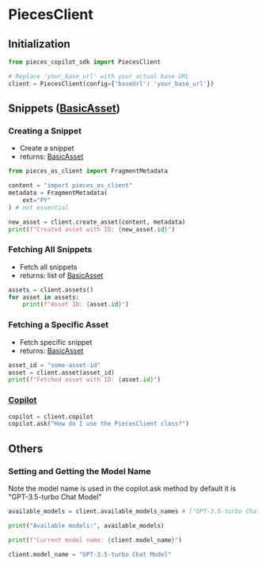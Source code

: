 # PiecesClient
## Initialization
```python
from pieces_copilot_sdk import PiecesClient

# Replace 'your_base_url' with your actual base URL
client = PiecesClient(config={'baseUrl': 'your_base_url'})
```

## Snippets ([BasicAsset](./basic_asset.md))
### Creating a Snippet
- Create a snippet 
- returns: [BasicAsset](./basic_asset.md)

```python
from pieces_os_client import FragmentMetadata

content = "import pieces_os_client"
metadata = FragmentMetadata(
    ext="PY"
) # not essential

new_asset = client.create_asset(content, metadata)
print(f"Created asset with ID: {new_asset.id}")
```

### Fetching All Snippets
- Fetch all snippets
- returns: list of [BasicAsset](./basic_asset.md)

```python
assets = client.assets()
for asset in assets:
    print(f"Asset ID: {asset.id}")
```

### Fetching a Specific Asset
- Fetch specific snippet
- returns: [BasicAsset](./basic_asset.md)

```python
asset_id = "some-asset-id"
asset = client.asset(asset_id)
print(f"Fetched asset with ID: {asset.id}")
```

### [Copilot](./copilot.md)

```python
copilot = client.copilot
copilot.ask("How do I use the PiecesClient class?")
```

## Others
### Setting and Getting the Model Name
Note the model name is used in the copilot.ask method by default it is "GPT-3.5-turbo Chat Model"

```python
available_models = client.available_models_names # ["GPT-3.5-turbo Chat Model","GPT-4o Mini Chat Model",....]

print("Available models:", available_models)

print(f"Current model name: {client.model_name}")

client.model_name = "GPT-3.5-turbo Chat Model"
```

